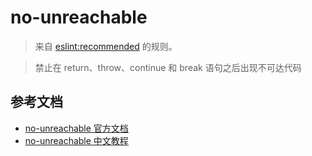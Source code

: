 # no-unreachable

> 来自 [eslint:recommended](https://eslint.org/docs/rules/) 的规则。

> 禁止在 return、throw、continue 和 break 语句之后出现不可达代码

## 参考文档

- [no-unreachable 官方文档](https://eslint.org/docs/rules/no-unreachable)
- [no-unreachable 中文教程](https://eslint.cn/docs/rules/no-unreachable)
